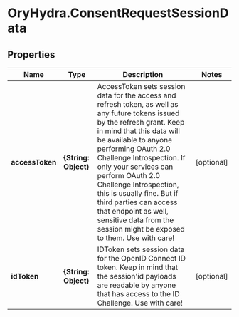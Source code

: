 # OryHydra.ConsentRequestSessionData

## Properties
Name | Type | Description | Notes
------------ | ------------- | ------------- | -------------
**accessToken** | **{String: Object}** | AccessToken sets session data for the access and refresh token, as well as any future tokens issued by the refresh grant. Keep in mind that this data will be available to anyone performing OAuth 2.0 Challenge Introspection. If only your services can perform OAuth 2.0 Challenge Introspection, this is usually fine. But if third parties can access that endpoint as well, sensitive data from the session might be exposed to them. Use with care! | [optional] 
**idToken** | **{String: Object}** | IDToken sets session data for the OpenID Connect ID token. Keep in mind that the session&#39;id payloads are readable by anyone that has access to the ID Challenge. Use with care! | [optional] 



